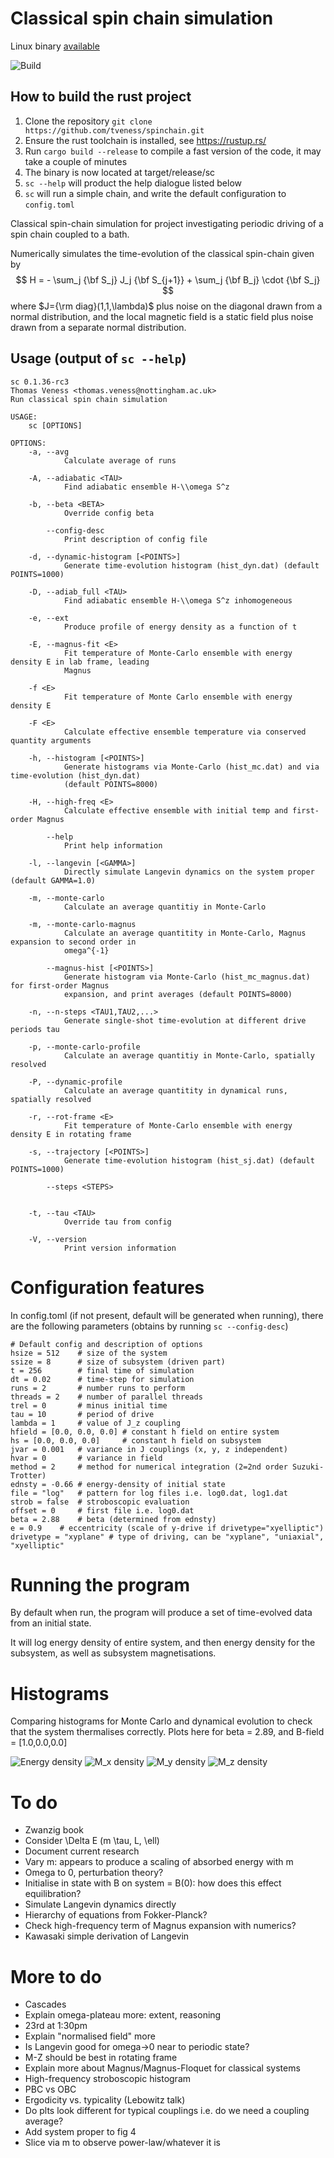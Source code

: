 # Classical spin chain simulation

Linux binary [available](https://github.com/tveness/spinchain/releases)

![Build](https://github.com/tveness/spinchain/workflows/build-test/badge.svg)

## How to build the rust project

1. Clone the repository `git clone https://github.com/tveness/spinchain.git`
2. Ensure the rust toolchain is installed, see https://rustup.rs/
3. Run `cargo build --release` to compile a fast version of the code, it may
   take a couple of minutes
4. The binary is now located at target/release/sc
5. `sc --help` will product the help dialogue listed below
6. `sc` will run a simple chain, and write the default configuration to `config.toml`



Classical spin-chain simulation for project investigating periodic driving of a
spin chain coupled to a bath.

Numerically simulates the time-evolution of the classical spin-chain given by
$$
H = - \sum_j  {\bf S_j} J_j {\bf S_{j+1}} + \sum_j {\bf B_j} \cdot {\bf S_j}
$$
where $J={\rm diag}(1,1,\lambda)$ plus noise on the diagonal drawn from a
normal distribution, and the local magnetic field is a static field plus noise
drawn from a separate normal distribution.

## Usage (output of `sc --help`)
```
sc 0.1.36-rc3
Thomas Veness <thomas.veness@nottingham.ac.uk>
Run classical spin chain simulation

USAGE:
    sc [OPTIONS]

OPTIONS:
    -a, --avg
            Calculate average of runs

    -A, --adiabatic <TAU>
            Find adiabatic ensemble H-\\omega S^z

    -b, --beta <BETA>
            Override config beta

        --config-desc
            Print description of config file

    -d, --dynamic-histogram [<POINTS>]
            Generate time-evolution histogram (hist_dyn.dat) (default POINTS=1000)

    -D, --adiab_full <TAU>
            Find adiabatic ensemble H-\\omega S^z inhomogeneous

    -e, --ext
            Produce profile of energy density as a function of t

    -E, --magnus-fit <E>
            Fit temperature of Monte-Carlo ensemble with energy density E in lab frame, leading
            Magnus

    -f <E>
            Fit temperature of Monte Carlo ensemble with energy density E

    -F <E>
            Calculate effective ensemble temperature via conserved quantity arguments

    -h, --histogram [<POINTS>]
            Generate histograms via Monte-Carlo (hist_mc.dat) and via time-evolution (hist_dyn.dat)
            (default POINTS=8000)

    -H, --high-freq <E>
            Calculate effective ensemble with initial temp and first-order Magnus

        --help
            Print help information

    -l, --langevin [<GAMMA>]
            Directly simulate Langevin dynamics on the system proper (default GAMMA=1.0)

    -m, --monte-carlo
            Calculate an average quantitiy in Monte-Carlo

    -m, --monte-carlo-magnus
            Calculate an average quantitity in Monte-Carlo, Magnus expansion to second order in
            omega^{-1}

        --magnus-hist [<POINTS>]
            Generate histogram via Monte-Carlo (hist_mc_magnus.dat) for first-order Magnus
            expansion, and print averages (default POINTS=8000)

    -n, --n-steps <TAU1,TAU2,...>
            Generate single-shot time-evolution at different drive periods tau

    -p, --monte-carlo-profile
            Calculate an average quantitiy in Monte-Carlo, spatially resolved

    -P, --dynamic-profile
            Calculate an average quantitity in dynamical runs, spatially resolved

    -r, --rot-frame <E>
            Fit temperature of Monte-Carlo ensemble with energy density E in rotating frame

    -s, --trajectory [<POINTS>]
            Generate time-evolution histogram (hist_sj.dat) (default POINTS=1000)

        --steps <STEPS>
            

    -t, --tau <TAU>
            Override tau from config

    -V, --version
            Print version information
```


# Configuration features

In config.toml (if not present, default will be generated when running), there
are the following parameters  (obtains by running `sc --config-desc`)
```
# Default config and description of options
hsize = 512    # size of the system
ssize = 8      # size of subsystem (driven part)
t = 256        # final time of simulation
dt = 0.02      # time-step for simulation
runs = 2       # number runs to perform
threads = 2    # number of parallel threads
trel = 0       # minus initial time
tau = 10       # period of drive
lambda = 1     # value of J_z coupling
hfield = [0.0, 0.0, 0.0] # constant h field on entire system
hs = [0.0, 0.0, 0.0]     # constant h field on subsystem
jvar = 0.001   # variance in J couplings (x, y, z independent)
hvar = 0       # variance in field
method = 2     # method for numerical integration (2=2nd order Suzuki-Trotter)
ednsty = -0.66 # energy-density of initial state
file = "log"   # pattern for log files i.e. log0.dat, log1.dat
strob = false  # stroboscopic evaluation
offset = 0     # first file i.e. log0.dat
beta = 2.88    # beta (determined from ednsty)
e = 0.9    # eccentricity (scale of y-drive if drivetype="xyelliptic")
drivetype = "xyplane" # type of driving, can be "xyplane", "uniaxial", "xyelliptic" 

```

# Running the program

By default when run, the program will produce a set of time-evolved data from
an initial state.

It will log energy density of entire system, and then energy density for the
subsystem, as well as subsystem magnetisations.

# Histograms

Comparing histograms for Monte Carlo and dynamical evolution to check that the system thermalises correctly.
Plots here for beta = 2.89, and B-field = [1.0,0.0,0.0]

![Energy density](examples/hist_e.png)
![M_x density](examples/hist_mx.png)
![M_y density](examples/hist_my.png)
![M_z density](examples/hist_mz.png)


# To do

* Zwanzig book
* Consider \Delta E (m \tau, L, \ell)
* Document current research
* Vary m: appears to produce a scaling of absorbed energy with m
* Omega to 0, perturbation theory?
* Initialise in state with B on system = B(0): how does this effect equilibration?
* Simulate Langevin dynamics directly
* Hierarchy of equations from Fokker-Planck?
* Check high-frequency term of Magnus expansion with numerics?
* Kawasaki simple derivation of Langevin

# More to do

* Cascades
* Explain omega-plateau more: extent, reasoning
* 23rd at 1:30pm
* Explain "normalised field" more
* Is Langevin good for omega->0 near to periodic state?
* M-Z should be best in rotating frame
* Explain more about Magnus/Magnus-Floquet for classical systems
* High-frequency stroboscopic histogram
* PBC vs OBC
* Ergodicity vs. typicality (Lebowitz talk)
* Do plts look different for typical couplings i.e. do we need a coupling average?
* Add system proper to fig 4
* Slice via m to observe power-law/whatever it is


